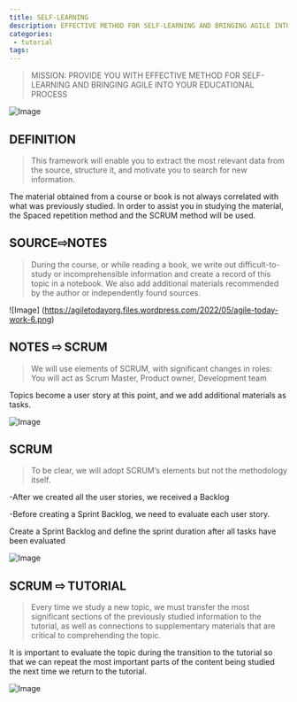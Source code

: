 ```yaml
---
title: SELF-LEARNING
description: EFFECTIVE METHOD FOR SELF-LEARNING AND BRINGING AGILE INTO YOUR EDUCATIONAL PROCESS
categories:
 - tutorial
tags:
---
```


> MISSION: PROVIDE YOU WITH EFFECTIVE METHOD FOR SELF-LEARNING AND BRINGING AGILE INTO YOUR EDUCATIONAL PROCESS
<!-- more -->

![Image](https://agiletodayorg.files.wordpress.com/2022/05/agile-today-work-4-1.png)

## DEFINITION

>This framework will enable you to extract the most relevant data from the source, structure it, and motivate you to search for new information.

The material obtained from a course or book is not always correlated with what was previously studied. In order to assist you in studying the material, the Spaced repetition method and the SCRUM method will be used.

## SOURCE⇨NOTES

> During the course, or while reading a book, we write out difficult-to-study or incomprehensible information and create a record of this topic in a notebook. We also add additional materials recommended by the author or independently found sources.

![Image] (https://agiletodayorg.files.wordpress.com/2022/05/agile-today-work-6.png)

## NOTES ⇨ SCRUM

> We will use elements of SCRUM, with significant changes in roles: You will act as Scrum Master, Product owner, Development team

Topics become a user story at this point, and we add additional materials as tasks.

![Image](https://agiletodayorg.files.wordpress.com/2022/05/agile-today-work-5.png)

## SCRUM

>To be clear, we will adopt SСRUM’s elements but not the methodology itself.

-After we created all the user stories, we received a Backlog

-Before creating a Sprint Backlog, we need to evaluate each user story.

Create a Sprint Backlog and define the sprint duration after all tasks have been evaluated

![Image](https://agiletodayorg.files.wordpress.com/2022/05/agile-today-work-14.png)


## SCRUM ⇨ TUTORIAL

>Every time we study a new topic, we must transfer the most significant sections of the previously studied information to the tutorial, as well as connections to supplementary materials that are critical to comprehending the topic.

It is important to evaluate the topic during the transition to the tutorial so that we can repeat the most important parts of the content being studied the next time we return to the tutorial.

![Image](https://agiletodayorg.files.wordpress.com/2022/05/agile-today-work-10.png)



